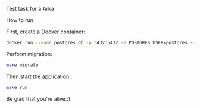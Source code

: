 Test task for a Arka

How to run

First, create a Docker container:

```sh
docker run --name postgres_db -p 5432:5432 -e POSTGRES_USER=postgres -e POSTGRES_PASSWORD=postgres -d postgres
```

Perform migration:

```sh
make migrate
```

Then start the application::

```sh
make run
```

Be glad that you're alive.:)
